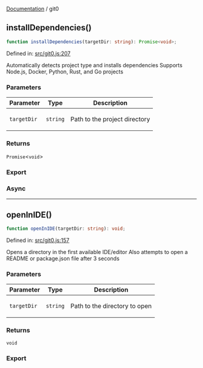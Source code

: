 [Documentation](modules.md) / git0

## installDependencies()

```ts
function installDependencies(targetDir: string): Promise<void>;
```

Defined in: [src/git0.js:207](https://github.com/vtempest/git0/blob/59ed406649e41b4d7072fd6657f693b571f0088e/src/git0.js#L207)

Automatically detects project type and installs dependencies
Supports Node.js, Docker, Python, Rust, and Go projects

### Parameters

<table>
<thead>
<tr>
<th>Parameter</th>
<th>Type</th>
<th>Description</th>
</tr>
</thead>
<tbody>
<tr>
<td>

`targetDir`

</td>
<td>

`string`

</td>
<td>

Path to the project directory

</td>
</tr>
</tbody>
</table>

### Returns

`Promise`&lt;`void`&gt;

### Export

### Async

***

## openInIDE()

```ts
function openInIDE(targetDir: string): void;
```

Defined in: [src/git0.js:157](https://github.com/vtempest/git0/blob/59ed406649e41b4d7072fd6657f693b571f0088e/src/git0.js#L157)

Opens a directory in the first available IDE/editor
Also attempts to open a README or package.json file after 3 seconds

### Parameters

<table>
<thead>
<tr>
<th>Parameter</th>
<th>Type</th>
<th>Description</th>
</tr>
</thead>
<tbody>
<tr>
<td>

`targetDir`

</td>
<td>

`string`

</td>
<td>

Path to the directory to open

</td>
</tr>
</tbody>
</table>

### Returns

`void`

### Export
